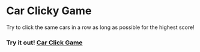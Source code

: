 # Car Clicky Game
Try to click the same cars in a row as long as possible for the highest score!
### Try it out! [Car Click Game](https://bydillon.github.io/clicky-game/)
